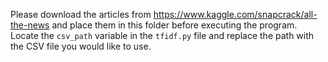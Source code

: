 Please download the articles from https://www.kaggle.com/snapcrack/all-the-news and place them in this folder before executing the program. Locate the `csv_path` variable in the `tfidf.py` file and replace the path with the CSV file you would like to use.
